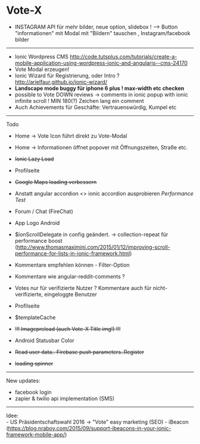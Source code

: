 # Vote-X

- INSTAGRAM API für mehr bilder, neue option, slidebox !
 --> Button "informationen" mit Modal mit "Bildern" tauschen , Instagram/facebook bilder
_____________


- Ionic Wordpress CMS http://code.tutsplus.com/tutorials/create-a-mobile-application-using-wordpress-ionic-and-angularjs--cms-24170
- Vote Modal erzeugen!
- Ionic Wizard für Registrierung, oder Intro ? http://arielfaur.github.io/ionic-wizard/
- <b>Landscape mode buggy für iphone 6 plus ! max-width etc checken </b>
- possible to Vote DOWN reviews -> comments in ionic popup with ionic infinite scroll ! MIN 180(?) Zeichen lang ein comment
- Auch Achievements für Geschäfte: Vertrauenswürdig, Kumpel etc


_____________
Todo
- Home -> Vote Icon führt direkt zu Vote-Modal
- Home -> Informationen öffnet popover mit Öffnungszeiten, Straße etc.
- <s>Ionic Lazy Load</s>
- Profilseite
- <s>Google Maps loading verbessern </s>
- Anstatt angular accordion <> ionic accordion ausprobieren *Performance Test*
- Forum / Chat (FireChat)
- App Logo Android 
- $ionScrollDelegate in config geändert. -> collection-repeat für performance boost (http://www.thomasmaximini.com/2015/01/12/improving-scroll-performance-for-lists-in-ionic-framework.html)
- Kommentare empfehlen können - Filter-Option
- Kommentare wie angular-reddit-comments ? 

- Votes nur für verifizierte Nutzer ? Kommentare auch für nicht-verifizierte, eingeloggte Benutzer

- Profilseite
- $templateCache
- <s>!!! Imagepreload (auch Vote-X Title img!) !!!</s>
- Android Statusbar Color
- <s>Read user data.. Firebase push parameters..Register</s>
- <s>loading spinner </s>

_________________
New updates:

- facebook login 
- zapier & twilio api implementation (SMS)




__________________

Idee:	
		- US Präsidentschaftswahl 2016 -> "Vote" easy marketing (SEO)
		- iBeacon (https://blog.nraboy.com/2015/09/support-ibeacons-in-your-ionic-framework-mobile-app/)
		
